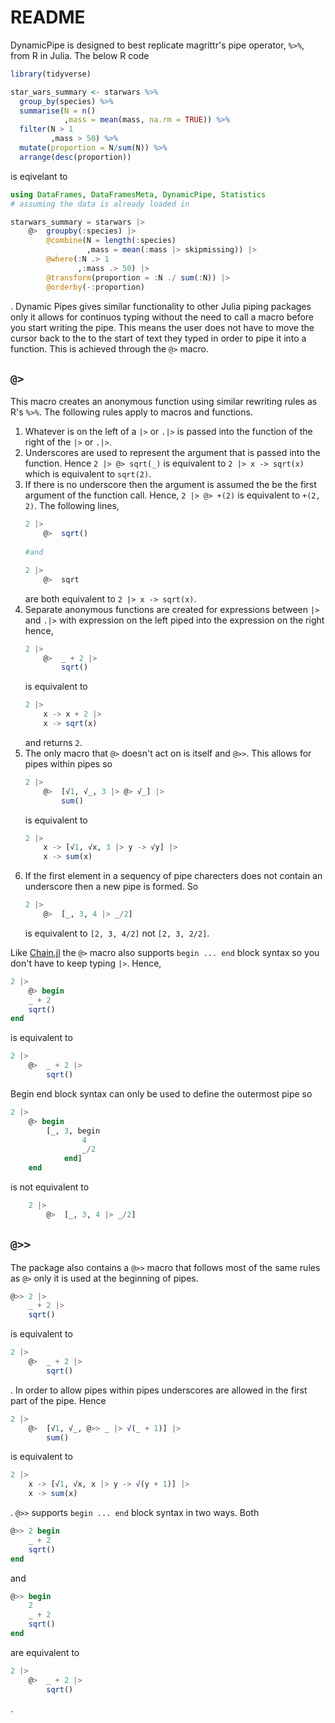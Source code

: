 # README
 
DynamicPipe is designed to best replicate magrittr's pipe operator, `%>%`, from R in Julia. The below R code
```R
library(tidyverse)

star_wars_summary <- starwars %>%
  group_by(species) %>%
  summarise(N = n()
            ,mass = mean(mass, na.rm = TRUE)) %>%
  filter(N > 1
         ,mass > 50) %>% 
  mutate(proportion = N/sum(N)) %>% 
  arrange(desc(proportion))
```
is eqivelant to 
```julia
using DataFrames, DataFramesMeta, DynamicPipe, Statistics
# assuming the data is already loaded in

starwars_summary = starwars |>
    @>  groupby(:species) |>
        @combine(N = length(:species)
                 ,mass = mean(:mass |> skipmissing)) |>
        @where(:N .> 1
               ,:mass .> 50) |>
        @transform(proportion = :N ./ sum(:N)) |>
        @orderby(-:proportion)
```

. Dynamic Pipes gives similar functionality to other Julia piping packages only it allows for continuos typing without the need to call a macro before you start writing the pipe. This means the user does not have to move the cursor back to the to the start of text they typed in order to pipe it into a function. This is achieved through the `@>` macro. 

## `@>` 
This macro creates an anonymous function using similar rewriting rules as R's `%>%`. The following rules apply to macros and functions. 
1. Whatever is on the left of a `|>` or `.|>` is passed into the function of the right of the `|>` or `.|>`.
1. Underscores are used to represent the argument that is passed into the function. Hence `2 |> @> sqrt(_)` is equivalent to `2 |> x -> sqrt(x)` which is equivalent to `sqrt(2)`.
2. If there is no underscore then the argument is assumed the be the first argument of the function call. Hence, `2 |> @> +(2)` is equivalent to `+(2, 2)`. The following lines,
    ```julia
    2 |> 
        @>  sqrt()
        
    #and
    
    2 |>
        @>  sqrt 
    ```
    are both equivalent to `2 |> x -> sqrt(x)`.
3. Separate anonymous functions are created for expressions between `|>` and `.|>` with expression on the left piped into the expression on the right hence,
    ```julia
    2 |>
        @>  _ + 2 |>
            sqrt()
    ```
    is equivalent to 
    ```julia 
    2 |>
        x -> x + 2 |>
        x -> sqrt(x)
    ```
    and returns `2`.
4. The only macro that `@>` doesn't act on is itself and `@>>`. This allows for pipes within pipes so
    ```julia
    2 |>
        @>  [√1, √_, 3 |> @> √_] |>
            sum()
    ```
    is equivalent to 
    ```julia
    2 |>
        x -> [√1, √x, 3 |> y -> √y] |>
        x -> sum(x)
    ```
5. If the first element in a sequency of pipe charecters does not contain an underscore then a new pipe is formed. So
    ```julia
    2 |>
        @>  [_, 3, 4 |> _/2]
    ```
    is equivalent to `[2, 3, 4/2]` not `[2, 3, 2/2]`.
    
Like [Chain.jl](https://github.com/jkrumbiegel/Chain.jl) the `@>` macro also supports `begin ... end` block syntax so you don't have to keep typing `|>`. Hence,
```julia
2 |> 
    @> begin
    _ + 2
    sqrt()
end
```
is equivalent to 
```julia
2 |> 
    @>  _ + 2 |>
        sqrt()
```
Begin end block syntax can only be used to define the outermost pipe so 
```julia
2 |>
    @> begin
        [_, 3, begin 
                4 
                _/2
            end]
    end
```
is not equivalent to  
```julia
    2 |>
        @>  [_, 3, 4 |> _/2]
```
## `@>>`
The package also contains a `@>>` macro that follows most of the same rules as `@>` only it is used at the beginning of pipes.
```julia
@>> 2 |>
    _ + 2 |>
    sqrt()
```
is equivalent to 
```julia
2 |> 
    @>  _ + 2 |>
        sqrt()
```
. In order to allow pipes within pipes underscores are allowed in the first part of the pipe. Hence 
```julia 
2 |>
    @>  [√1, √_, @>> _ |> √(_ + 1)] |>
        sum()
``` 
is equivalent to 
```julia
2 |>
    x -> [√1, √x, x |> y -> √(y + 1)] |>
    x -> sum(x)
```
. `@>>` supports `begin ... end` block syntax in two ways. Both 
```julia 
@>> 2 begin
    _ + 2 
    sqrt()
end
```
and 
```julia
@>> begin
    2
    _ + 2 
    sqrt()
end
```
are equivalent to 
```julia 
2 |>
    @>  _ + 2 |>
        sqrt()
```
.
